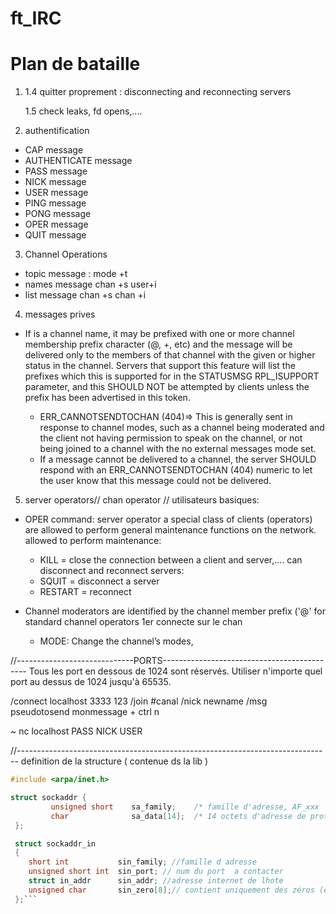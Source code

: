 # ft_IRC

# Plan de bataille 

1. 
	<!-- - initialisation - debut send-recev - sockets -select -->
	<!-- 1.0. recevoir Myport en arg => string en int -->
	<!-- 1.0 reparer port pour pouvoir accepter n -->

	<!-- 1.1. recevoir et parcer un message envoye -->

	<!-- 1.2 blocage - select() -->

	<!-- 1.3. client_socket qui increment =>  close qq part??? -->

	1.4 quitter proprement : disconnecting and reconnecting servers

	1.5 check leaks, fd opens,....

	<!-- 1.6 parsing port + passeword -->

2. authentification 
- CAP message
- AUTHENTICATE message
- PASS message
- NICK message
- USER message
- PING message
- PONG message
- OPER message
- QUIT message

3. Channel Operations
<!-- - channels = group d un ou +ieurs clients, receive all message; creee lorsque le 1er client joins et rm when last leave, name rules -->
<!-- - JOIN message -->
<!-- - PART message -->
- topic message : mode +t
- names message chan +s  user+i
- list message chan +s chan +i
<!-- - invite message -->


<!-- - JOIN = create ou se connecter  -->
<!-- - To create a new channel or become part of an existing channel, a user is required to join the channel using the JOIN command. If the channel doesn’t exist prior to joining, the channel is created and the creating user becomes a channel operator -->
<!-- RPL_TOPIC, NAMREPLY, ENDOFNAMES -->


<!-- 1 user => join serveral channel ( 1 limite) -->

4. messages prives
<!-- -	privmsg -->
<!-- - notice -->
	
- If <target> is a channel name, it may be prefixed with one or more channel membership prefix character (@, +, etc) and the message will be delivered only to the members of that channel with the given or higher status in the channel.
	Servers that support this feature will list the prefixes which this is supported for in the STATUSMSG RPL_ISUPPORT parameter, and this SHOULD NOT be attempted by clients unless the prefix has been advertised in this token.
	<!-- - ERR_NOSUCHNICK (401) -->
	<!-- - ERR_NOSUCHCHANNEL -->
	- ERR_CANNOTSENDTOCHAN (404)=>  This is generally sent in response to channel modes, such as a channel being moderated and the client not having permission to speak on the channel, or not being joined to a channel with the no external messages mode set.
	- If a message cannot be delivered to a channel, the server SHOULD respond with an ERR_CANNOTSENDTOCHAN (404) numeric to let the user know that this message could not be delivered.

5. server operators// chan operator // utilisateurs basiques: 
- OPER command: server operator
a special class of clients (operators) are allowed to perform general maintenance functions on the network.
allowed to perform maintenance: 
	- KILL = close the connection between a client and server,.... 
	can disconnect and reconnect servers:
	- SQUIT = disconnect a server
	- RESTART = reconnect

- Channel moderators are identified by the channel member prefix ('@' for standard channel operators
1er connecte sur le chan
	<!-- - KICK: Eject a client from the channel, -->
	- MODE: Change the channel’s modes,
	<!-- - INVITE: Invite a client to an invite-only channel (mode +i), -->
	<!-- - TOPIC: Change the channel topic in a mode +t channel,   -->
	

	
	



//-----------------------------PORTS--------------------------------------------
Tous les port en dessous de 1024 sont réservés.
Utiliser n'importe quel port au dessus de 1024 jusqu'à 65535.

/connect localhost 3333 123
/join #canal
/nick newname
/msg pseudotosend monmessage + ctrl n

~ nc localhost <port>
PASS <pass>
NICK <nick>
USER <nick> <user> <user> <user>


//------------------------------------------------------------------------------
definition de la structure ( contenue ds la lib )
```c
#include <arpa/inet.h>

struct sockaddr {
         unsigned short    sa_family;    /* famille d'adresse, AF_xxx        */
         char              sa_data[14];  /* 14 octets d'adresse de protocole */
 };

 struct sockaddr_in
 {
 	short int			sin_family; //famille d adresse
 	unsigned short int	sin_port; // num du port  a contacter
 	struct in_addr		sin_addr; //adresse internet de lhote
 	unsigned char		sin_zero[8];// contient uniquement des zéros (étant donné que l'adresse IP et le port occupent 6 octets, les 8 octets restants doivent être à zéro)
 };```
